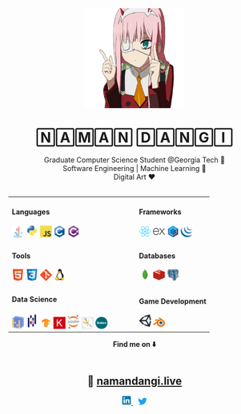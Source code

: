 
<div align="center">
	<img src="https://raw.githubusercontent.com/namandangi/namandangi/main/gif/zero-two.gif" width="200" height="200">
	<h1>🄽🄰🄼🄰🄽 🄳🄰🄽🄶🄸</h1>	
</div>

<div align="center">
  <div> Graduate Computer Science Student @Georgia Tech 🐝 </div>
  <div> Software Engineering | Machine Learning 🔧 </div>
  <div> Digital Art ❤️ </div>
</div>

<br>

<div align="center">
  <table>
    <tbody>
      <tr>
        <td style="width: 15rem;">
          <h4>Languages</h4>
          <img src="https://raw.githubusercontent.com/namandangi/namandangi/main/icons/java.svg" width="24">
          <img src="https://raw.githubusercontent.com/namandangi/namandangi/main/icons/python.svg" width="24">
          <img src="https://raw.githubusercontent.com/namandangi/namandangi/main/icons/javascript.svg" width="24">
          <img src="https://raw.githubusercontent.com/namandangi/namandangi/main/icons/c.svg" width="24">
          <img src="https://raw.githubusercontent.com/namandangi/namandangi/main/icons/csharp.svg" width="24">
        </td>
        <td>
          <h4>Frameworks</h4>
          <img src="https://raw.githubusercontent.com/namandangi/namandangi/main/icons/react.svg" width="24">
          <img src="https://raw.githubusercontent.com/namandangi/namandangi/main/icons/express.svg" width="24">
          <img src="https://raw.githubusercontent.com/namandangi/namandangi/main/icons/sequelize.svg" width="24">
          <img src="https://raw.githubusercontent.com/namandangi/namandangi/main/icons/jquery.svg" width="24">
        </td>
      </tr>
      <tr>
        <td>
          <h4>Tools</h4>
          <img src="https://raw.githubusercontent.com/namandangi/namandangi/main/icons/html5.svg" width="24">
          <img src="https://raw.githubusercontent.com/namandangi/namandangi/main/icons/css3.svg" width="24">
          <img src="https://raw.githubusercontent.com/namandangi/namandangi/main/icons/git.svg" width="24">
          <img src="https://raw.githubusercontent.com/namandangi/namandangi/main/icons/linux.svg" width="24">
        </td>
        <td>
          <h4>Databases</h4>
          <img src="https://raw.githubusercontent.com/namandangi/namandangi/main/icons/mongodb.svg" width="24">
          <img src="https://raw.githubusercontent.com/namandangi/namandangi/main/icons/redis.svg" width="24">
          <img src="https://raw.githubusercontent.com/namandangi/namandangi/main/icons/postgresql.svg" width="24">
        </td>
      </tr>
      <tr>
        <td>
            <h4>Data Science</h4>
            <img src="https://raw.githubusercontent.com/namandangi/namandangi/main/icons/numpy.png" width="24">
            <img src="https://raw.githubusercontent.com/namandangi/namandangi/main/icons/pandas.png" width="24">
            <img src="https://raw.githubusercontent.com/namandangi/namandangi/main/icons/tensorflow.png" width="24">
            <img src="https://raw.githubusercontent.com/namandangi/namandangi/main/icons/keras.png" width="24">
            <img src="https://raw.githubusercontent.com/namandangi/namandangi/main/icons/jupyter.png" width="24">
            <img src="https://raw.githubusercontent.com/namandangi/namandangi/main/icons/matplotlib-logo.webp" width="24">
            <img src="https://raw.githubusercontent.com/namandangi/namandangi/main/icons/seaborn.jpeg" width="24">
        </td>
      	<td>
            <h4>Game Development</h4>
            <img src="https://raw.githubusercontent.com/namandangi/namandangi/main/icons/unity.png" width="24">
            <img src="https://raw.githubusercontent.com/namandangi/namandangi/main/icons/blender.png" width="24">
      	</td>
      </tr>
    </tbody>
  </table>	
<b>Find me on ⬇️</b>
</div>

  <br>

<div align="center">
<h2>
    📌
    <a href="https://www.namandangi.live">namandangi.live</a>
</h2>
	
  <a href="https://www.linkedin.com/in/namandangi">
    <img src="https://raw.githubusercontent.com/namandangi/namandangi/main/icons/linkedin.svg" width="18">
  </a>
  &ThickSpace;
  <a href="https://www.twitter.com/namandangi_">
    <img src="https://raw.githubusercontent.com/namandangi/namandangi/main/icons/twitter.svg" width="18">
  </a>
</div>

